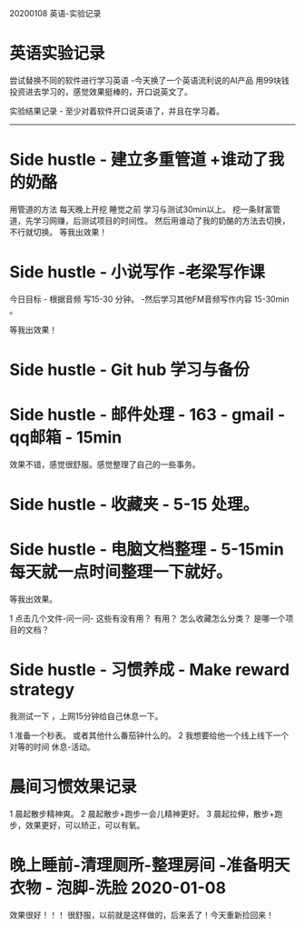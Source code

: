 
20200108 英语-实验记录

# 英语实验记录

尝试替换不同的软件进行学习英语 -今天换了一个英语流利说的AI产品 用99块钱投资进去学习的，感觉效果挺棒的，开口说英文了。 

实验结果记录 - 至少对着软件开口说英语了，并且在学习着。

-------------------------------------------------------
# Side hustle - 建立多重管道 +谁动了我的奶酪 
   用管道的方法 每天晚上开挖 睡觉之前 学习与测试30min以上。   挖一条财富管道，先学习网赚，后测试项目的时间性。 然后用谁动了我的奶酪的方法去切换，不行就切换。 
    等我出效果！ 
    
# Side hustle - 小说写作 -老梁写作课 

今日目标 - 根据音频 写15-30 分钟。 -然后学习其他FM音频写作内容 15-30min 。 

等我出效果！

# Side hustle - Git hub 学习与备份 

# Side hustle - 邮件处理 - 163 - gmail -qq邮箱 - 15min

效果不错，感觉很舒服。感觉整理了自己的一些事务。

# Side hustle - 收藏夹 - 5-15 处理。

# Side hustle - 电脑文档整理 - 5-15min 每天就一点时间整理一下就好。

等我出效果。

1 点击几个文件-问一问- 这些有没有用？ 有用？ 怎么收藏怎么分类？  是哪一个项目的文档？


# Side hustle - 习惯养成 - Make reward strategy

我测试一下 ，上网15分钟给自己休息一下。 

1 准备一个秒表。 或者其他什么番茄钟什么的。
2 我想要给他一个线上线下一个对等的时间 休息-活动。


# 晨间习惯效果记录

1 晨起散步精神爽。 
2 晨起散步+跑步一会儿精神更好。 
3 晨起拉伸，散步+跑步，效果更好，可以矫正，可以有氧。

# 晚上睡前-清理厕所-整理房间 -准备明天衣物 - 泡脚-洗脸 2020-01-08

效果很好！！！  很舒服，以前就是这样做的，后来丢了！今天重新捡回来！ 

